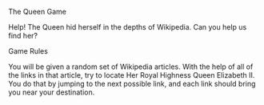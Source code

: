 The Queen Game

Help! The Queen hid herself in the depths of Wikipedia. Can you help us find her? 

Game Rules

You will be given a random set of  Wikipedia articles. With the help of all of the links in that article, try to locate Her Royal Highness Queen Elizabeth II. You do that by jumping to the next possible link, and each link should bring you near your destination.
